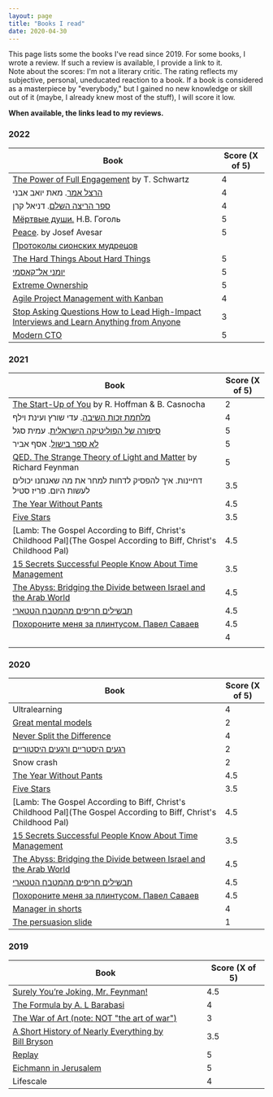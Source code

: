 ```yaml
---
layout: page
title: "Books I read"
date: 2020-04-30
---
```


This page lists some the books I've read since 2019. For some books, I wrote a review. If such a review is available, I provide a link to it.  
Note about the scores: I'm not a literary critic. The rating reflects my subjective, personal, uneducated reaction to a book. If a book is considered as a masterpiece by "everybody," but I gained no new knowledge or skill out of it (maybe, I already knew most of the stuff), I will score it low.

**When available, the links lead to my reviews.**

### 2022

| Book | Score (X of 5) |
| --- | --- |
| [The Power of Full Engagement](https://www.amazon.com/Power-Full-Engagement-Managing-Performance/dp/0743226755) by T. Schwartz | 4 |
| [הרצל אמר](http://yoavavni.com/book_hertzel.php). מאת יואב אבני | 4 |
| [ספר הריצה השלם](http://danielkeren.com/complete-run-guide/). דניאל קרן | 4 |
| [Мёртвые души.](https://ru.wikipedia.org/wiki/Мёртвые_души) Н.В. Гоголь | 5 |
| [Peace](https://www.amazon.com/Peace-Josef-Avesar/dp/1450791778). by Josef Avesar | 5 |
| [Протоколы сионских мудрецов](https://ru.wikipedia.org/wiki/Протоколы_сионских_мудрецов) |  |
| [The Hard Things About Hard Things](http://gorelik.net/2021/10/03/book-review-the-hard-things-about-hard-things-by-ben-horowitz/) | 5 |
| [יומני אל־קאסמי](https://www.e-vrit.co.il/Product/23454/יומן_אל_קאסמי) | 5 |
| [Extreme Ownership](https://gorelik.net/2022/08/11/book-review-extreme-ownership/) | 5 |
| [Agile Project Management with Kanban](https://www.amazon.com/Project-Management-Kanban-Developer-Practices/dp/0735698953) | 4 |
| [Stop Asking Questions How to Lead High-Impact Interviews and Learn Anything from Anyone](https://www.amazon.com/Stop-Asking-Questions-High-Impact-Interviews/dp/1737676540) | 3 |
| [Modern CTO](https://moderncto.io/book/) | 5 |

### **2021**

| Book | Score (X of 5) |
| --- | --- |
| [The Start-Up of You](https://www.startupofyou.com) by R. Hoffman & B. Casnocha | 2 |
| [מלחמת זכות השיבה](https://www.e-vrit.co.il/Product/8498/מלחמת_זכות_השיבה). עדי שורץ ועינת וילף | 4 |
| [סיפורה של הפוליטיקה הישראלית](https://book.amitsegal.co.il). עמית סגל | 5 |
| [לא ספר בישול](https://thetaste.co.il/book-is-out/). אסף אביר | 5 |
| [QED. The Strange Theory of Light and Matter](https://en.wikipedia.org/wiki/QED:_The_Strange_Theory_of_Light_and_Matter) by Richard Feynman | 5 |
| דחיינות. איך להפסיק לדחות למחר את מה שאנחנו יכולים לעשות היום. פריז סטיל | 3.5 |
| [The Year Without Pants](https://gorelik.net/2020/05/26/book-review-the-year-without-pants-wordpress-com-and-the-future-of-work-by-scott-berkun/) | 4.5 |
| [Five Stars](https://gorelik.net/2020/06/22/book-review-five-stars-by-carmine-gallo/) | 3.5 |
| [Lamb: The Gospel According to Biff, Christ's Childhood Pal](The Gospel According to Biff, Christ's Childhood Pal) | 4.5 |
| [15 Secrets Successful People Know About Time Management](https://www.kevinkruse.com/15-secrets-successful-people-know-about-time-management/) | 3.5 |
| [The Abyss: Bridging the Divide between Israel and the Arab World](https://gorelik.net/2020/08/20/book-review-the-abyss-bridging-the-divide-between-israel-and-the-arab-world/) | 4.5 |
| [תבשילים חריפים מהמטבח הטטארי](https://he.gorelik.net/2020/10/01/%d7%91%d7%99%d7%a7%d7%95%d7%a8%d7%aa-%d7%a1%d7%a4%d7%a8-%d7%aa%d7%91%d7%a9%d7%99%d7%9c%d7%99%d7%9d-%d7%97%d7%a8%d7%99%d7%a4%d7%99%d7%9d-%d7%9e%d7%94%d7%9e%d7%98%d7%91%d7%97-%d7%94%d7%98%d7%98%d7%90/) | 4.5 |
| [Похороните меня за плинтусом. Павел Саваев](https://ru.wikipedia.org/wiki/Похороните_меня_за_плинтусом) | 4.5 |
|  | 4 |
|  |  |

### 2020

| Book | Score (X of 5) |
| --- | --- |
| Ultralearning | 4 |
| [Great mental models](https://gorelik.net/2020/02/12/book-review-great-mental-models-by-shane-parrish/) | 2 |
| [Never Split the Difference](https://gorelik.net/2020/04/25/book-review-never-split-the-difference-by-chris-voss/) | 4 |
| [רגעים היסטריים ורגעים היסטוריים](https://he.gorelik.net/2020/01/25/%d7%a8%d7%92%d7%a2%d7%99%d7%9d-%d7%94%d7%99%d7%a1%d7%98%d7%a8%d7%99%d7%99%d7%9d-%d7%95%d7%a8%d7%92%d7%a2%d7%99%d7%9d-%d7%94%d7%99%d7%a1%d7%98%d7%95%d7%a8%d7%99%d7%99%d7%9d-%d7%9e%d7%90%d7%aa-%d7%9e/) | 2 |
| Snow crash | 2 |
| [The Year Without Pants](https://gorelik.net/2020/05/26/book-review-the-year-without-pants-wordpress-com-and-the-future-of-work-by-scott-berkun/) | 4.5 |
| [Five Stars](https://gorelik.net/2020/06/22/book-review-five-stars-by-carmine-gallo/) | 3.5 |
| [Lamb: The Gospel According to Biff, Christ's Childhood Pal](The Gospel According to Biff, Christ's Childhood Pal) | 4.5 |
| [15 Secrets Successful People Know About Time Management](https://www.kevinkruse.com/15-secrets-successful-people-know-about-time-management/) | 3.5 |
| [The Abyss: Bridging the Divide between Israel and the Arab World](https://gorelik.net/2020/08/20/book-review-the-abyss-bridging-the-divide-between-israel-and-the-arab-world/) | 4.5 |
| [תבשילים חריפים מהמטבח הטטארי](https://he.gorelik.net/2020/10/01/%d7%91%d7%99%d7%a7%d7%95%d7%a8%d7%aa-%d7%a1%d7%a4%d7%a8-%d7%aa%d7%91%d7%a9%d7%99%d7%9c%d7%99%d7%9d-%d7%97%d7%a8%d7%99%d7%a4%d7%99%d7%9d-%d7%9e%d7%94%d7%9e%d7%98%d7%91%d7%97-%d7%94%d7%98%d7%98%d7%90/) | 4.5 |
| [Похороните меня за плинтусом. Павел Саваев](https://ru.wikipedia.org/wiki/Похороните_меня_за_плинтусом) | 4.5 |
| [Manager in shorts](https://gorelik.net/2020/12/23/book-review-manager-in-shorts-by-gal-zellermayer/) | 4 |
| [The persuasion slide](https://gorelik.net/2020/12/30/book-review-the-persuasion-slide-by-richard-dooley/) | 1 |

### 2019

| Book | Score (X of 5) |
| --- | --- |
| [Surely You’re Joking, Mr. Feynman!](https://www.amazon.com/Surely-Feynman-Adventures-Curious-Character/dp/0393316041) | 4.5 |
| [The Formula by A. L Barabasi](https://gorelik.net/2019/09/16/book-review-the-formula-by-a-l-barabasi/) | 4 |
| [The War of Art (note: NOT "the art of war")](https://gorelik.net/2019/10/10/book-review-the-war-of-art-by-s-pressfield/) | 3 |
| [A Short History of Nearly Everything by Bill Bryson](https://gorelik.net/2019/12/02/book-review-a-short-history-of-nearly-everything-by-bill-bryson/) | 3.5 |
| [Replay](https://gorelik.net/2020/01/20/book-review-replay-by-ken-grimwood/) | 5 |
| [Eichmann in Jerusalem](https://www.goodreads.com/book/show/52090.Eichmann_in_Jerusalem) | 5 |
| Lifescale | 4 |
